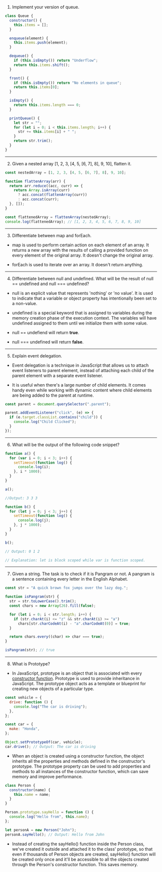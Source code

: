 1. Implement your version of queue.

```javascript
class Queue {
  constructor() {
    this.items = [];
  }

  enqueue(element) {
    this.items.push(element);
  }

  dequeue() {
    if (this.isEmpty()) return "Underflow";
    return this.items.shift();
  }

  front() {
    if (this.isEmpty()) return "No elements in queue";
    return this.items[0];
  }

  isEmpty() {
    return this.items.length === 0;
  }

  printQueue() {
    let str = "";
    for (let i = 0; i < this.items.length; i++) {
      str += this.items[i] + " ";
    }
    return str.trim();
  }
}
```

---

2. Given a nested array [1, 2, 3, [4, 5, [6, 7], 8], 9, 10], flatten it.

```javascript
const nestedArray = [1, 2, 3, [4, 5, [6, 7], 8], 9, 10];

function flattenArray(arr) {
  return arr.reduce((acc, curr) => {
    return Array.isArray(curr)
      ? acc.concat(flattenArray(curr))
      : acc.concat(curr);
  }, []);
}

const flattenedArray = flattenArray(nestedArray);
console.log(flattenedArray); // [1, 2, 3, 4, 5, 6, 7, 8, 9, 10]
```

---

3. Differentiate between map and forEach.

- map is used to perform certain action on each element of an array. It returns a new array with the results of calling a provided function on every element of the original array. It doesn't change the original array.

- forEach is used to iterate over an array. It doesn't return anything.

---

4. Differentiate between null and undefined. What will be the result of null == undefined and null === undefined?

- null is an explicit value that represents 'nothing' or 'no value'. It is used to indicate that a variable or object property has intentionally been set to a non-value.

- undefined is a special keyword that is assigned to variables during the memory creation phase of the execution context. The variables will have undefined assigned to them until we initialize them with some value.

- null == undefiend will return **true**.

- null === undefined will return **false**.

---

5. Explain event delegation.

- Event delegation is a technique in JavaScript that allows us to attach event listeners to parent element, instead of attaching each child of the parent element with a separate event listener.

- It is useful when there's a large number of child elements. It comes handy even while working with dynamic content where child elements are being added to the parent at runtime.

```javascript
const parent = document.querySelector(".parent");

parent.addEventListener("click", (e) => {
  if (e.target.classList.contains("child")) {
    console.log("Child Clicked");
  }
});
```

---

6. What will be the output of the following code snippet?

```javascript
function a() {
  for (var i = 0; i < 3; i++) {
    setTimeout(function log() {
      console.log(i);
    }, i * 1000);
  }
}

a();

//Output: 3 3 3

function b() {
  for (let j = 0; j < 3; j++) {
    setTimeout(function log() {
      console.log(j);
    }, j * 1000);
  }
}

b();

// Output: 0 1 2

// Explanation: let is block scoped while var is function scoped.
```

---

7. Given a string. The task is to check if it is Pangram or not. A pangram is a sentence containing every letter in the English Alphabet.

```javascript
const str = "A quick brown fox jumps over the lazy dog.";

function isPangram(str) {
  str = str.toLowerCase().trim();
  const chars = new Array(26).fill(false);

  for (let i = 0; i < str.length; i++) {
    if (str.charAt(i) <= "z" && str.charAt(i) >= "a")
      chars[str.charCodeAt(i) - "a".charCodeAt(0)] = true;
  }

  return chars.every((char) => char === true);
}

isPangram(str); // true
```

---

8. What is Prototype?

- In JavaScript, prototype is an object that is associated with every <a href="https://blogs-ssk.netlify.app/js-factory-constructor">constructor function</a>. Prototype is used to provide inheritance in JavaScript. The prototype object acts as a template or blueprint for creating new objects of a particular type.

```javascript
const vehicle = {
  drive: function () {
    console.log("The car is driving");
  },
};

const car = {
  make: "Honda",
};

Object.setPrototypeOf(car, vehicle);
car.drive(); // Output: The car is driving
```

- When an object is created using a constructor function, the object inherits all the properties and methods defined in the constructor's prototype. The prototype property can be used to add properties and methods to all instances of the constructor function, which can save memory and improve performance.

```javascript
class Person {
  constructor(name) {
    this.name = name;
  }
}

Person.prototype.sayHello = function () {
  console.log("Hello from", this.name);
};

let personA = new Person("John");
personA.sayHello(); // Output: Hello from John
```

- Instead of creating the sayHello() function inside the Person class, we've created it outside and attached it to the class' prototype, so that even if thousands of Person objects are created, sayHello() function will be created only once and it'll be accessible to all the objects created through the Person's constructor function. This saves memory.
